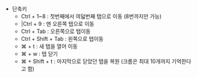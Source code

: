 - 단축키
	- Ctrl + 1~8 : 첫번째에서 여덟번째 탭으로 이동 (8번까지만 가능)
	- |Ctrl + 9 : 맨 오른쪽 탭으로 이동
	- Ctrl + Tab : 오른쪽으로 탭이동
	- Ctrl + Shift + Tab : 왼쪽으로 탭이동
	- ⌘ + t : 새 탭을 열어 이동
	- ⌘ + w : 탭 닫기
	- ⌘ + Shift + t : 마지막으로 닫았던 탭을 복원 (크롬은 최대 10개까지 기억한다고 함)